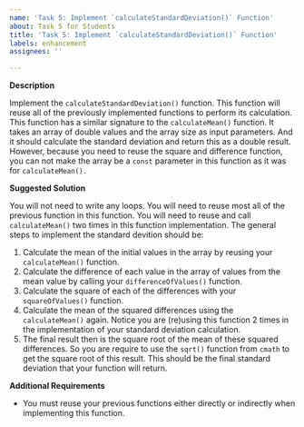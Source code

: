 ```yaml
---
name: 'Task 5: Implement `calculateStandardDeviation()` Function'
about: Task 5 for Students
title: 'Task 5: Implement `calculateStandardDeviation()` Function'
labels: enhancement
assignees: ''

---
```


**Description**

Implement the `calculateStandardDeviation()` function.  This function will reuse all of the previously implemented functions to perform its calculation.  This function has a similar signature to the `calculateMean()` function.  It takes an array of double values and the array size as input parameters.  And it should calculate the standard deviation and return this as a double result.  However, because you need to reuse the square and difference function, you can not make the array be a `const` parameter in this function as it was for `calculateMean().`

**Suggested Solution**

You will not need to write any loops.  You will need to reuse most all of the previous function in this function.  You will need to reuse and call `calculateMean()` two times in this function implementation.  The general steps to implement the standard devition should be:

1. Calculate the mean of the initial values in the array by reusing
   your `calculateMean()` function.
2. Calculate the difference of each value in the array of values from the
   mean value by calling your `differenceOfValues()` function.
3. Calculate the square of each of the differences with your
   `squareOfValues()` function.
4. Calculate the mean of the squared differences using the `calculateMean()`
   again.  Notice you are (re)using this function 2 times in the implementation
   of your standard deviation calculation.
5. The final result then is the square root of the mean of these squared differences.
   So you are require to use the `sqrt()` function from `cmath` to get the square root
   of this result.  This should be the final standard deviation that your function
   will return.


**Additional Requirements**

- You must reuse your previous functions either directly or indirectly when implementing this function.



